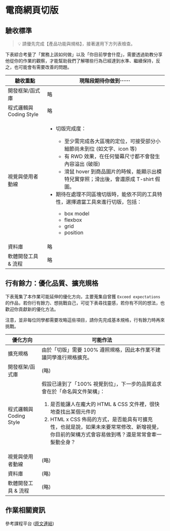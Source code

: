 # 電商網頁切版

## 驗收標準 

> 💡  請優先完成【產品功能與規格】，接著運用下方列表檢查。

下表綜合考量了「實務上該如何做」以及「你目前學會什麼」，需要透過助教分享他從你的作業的觀察，才能幫助我們了解哪些行為已經達到水準、繼續保持，反之，也可能會有需要改善的問題。


<table>
  <thead>
    <tr>
      <th>驗收重點</td>
      <th>現階段期待你做到⋯⋯</td>
    </tr>
  </thead>
  <tbody>
    <tr>
      <td>開發框架/函式庫</td>
      <td>略</td>
    </tr>
    <tr>
      <td>程式邏輯與 Coding Style</td>
      <td>略</td>
    </tr>
      <tr>
      <td>視覺與使用者動線</td>
      <td>
        <ul>
          <li>切版完成度：</li>
          <ul>
            <li>至少需完成各大區塊的定位，可接受部分小細節尚未到位 (如文字、icon 等)</li>
            <li>有 RWD 效果，在任何螢幕尺寸都不會發生內容溢出 (破版)</li>
            <li>滑鼠 hover 到商品圖片的時候，能顯示出模特兒實穿照；滑出後，會還原成 T-shirt 假圖。</li>
          </ul>
          <li>期待在處理不同區塊切版時，能依不同的工具特性，選擇適當工具來進行切版，包括：</li>
          <ul>
            <li>box model</li>
            <li>flexbox</li>
            <li>grid</li>
            <li>position</li>
          </ul>
        </ul>
      </td>
    </tr>
    <tr>
      <td>資料庫</td>
      <td>略</td>
    </tr>
      <tr>
      <td>軟體開發工具 & 流程</td>
      <td>略</td>
    </tr>
  </tbody>
</table>

## 行有餘力：優化品質、擴充規格

下表蒐集了本作業可能延伸的優化方向，主要蒐集自曾獲 `Exceed expectations` 的作品，若你行有餘力、想挑戰自己，可從下表尋找靈感，若你有不同的想法，也歡迎你貢獻新的優化方法。

注意，並非每位同學都需要攻略這些項目，請你先完成基本規格，行有餘力時再來挑戰。

<table>
  <thead>
    <tr>
      <th>優化方向</td>
      <th>可能作法</td>
    </tr>
  </thead>
  <tbody>
    <tr>
      <td>擴充規格</td>
      <td>由於「切版」需要 100% 遵照規格，因此本作業不建議同學進行規格擴充。</td>
    </tr>
    <tr>
      <td>開發框架/函式庫</td>
      <td>(略)</td>
    </tr>
    <tr>
      <td>程式邏輯與 Coding Style</td>
      <td>假設已達到了「100% 視覺到位」，下一步的品質追求會在於「命名與文件架構」：
        <ol>
          <li>是否能讓人在龐大的 HTML & CSS 文件裡，很快地查找出某個元件的</li>
          <li>HTML x CSS 佈局的方式，是否能具有可擴充性，也就是說，如果未來要常常修改、新增視覺，你目前的架構方式會容易做到嗎？還是常常會牽一髮動全身？</li>
        </ol>
      </td>
    </tr>
      <tr>
      <td>視覺與使用者動線</td>
      <td>(略)</td>
    </tr>
    <tr>
      <td>資料庫</td>
      <td>(略)</td>
    </tr>
      <tr>
      <td>軟體開發工具 & 流程</td>
      <td>(略)</td>
    </tr>
  </tbody>
</table>

## 作業相關資訊

參考課程平台 (<a href="https://lighthouse.alphacamp.co/courses/101/assignments/3039" target="_blank">原文連結</a>)
